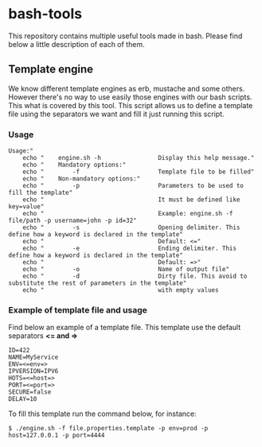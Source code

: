 # bash-tools

This repository contains multiple useful tools made in bash. Please find below a little description of each of them.

## Template engine

We know different template engines as erb, mustache and some others. However there's no way to use easily those engines with our bash scripts. This what is covered by this tool. This script allows us to define a template file using the separators we want and fill it just running this script.

### Usage

```
Usage:"
    echo "    engine.sh -h                Display this help message."
    echo "    Mandatory options:"
    echo "        -f                      Template file to be filled"
    echo "    Non-mandatory options:"
    echo "        -p                      Parameters to be used to fill the template"
    echo "                                It must be defined like key=value"
    echo "                                Example: engine.sh -f file/path -p username=john -p id=32"
    echo "        -s                      Opening delimiter. This define how a keyword is declared in the template"
    echo "                                Default: <="
    echo "        -e                      Ending delimiter. This define how a keyword is declared in the template"
    echo "                                Default: =>"
    echo "        -o                      Name of output file"
    echo "        -d                      Dirty file. This avoid to substitute the rest of parameters in the template"
    echo "                                with empty values
```

### Example of template file and usage

Find below an example of a template file. This template use the default separators **<= and =>**

```
ID=422
NAME=MyService
ENV=<=env=>
IPVERSION=IPV6
HOTS=<=host=>
PORT=<=port=>
SECURE=false
DELAY=10
```

To fill this template run the command below, for instance:

```
$ ./engine.sh -f file.properties.template -p env=prod -p host=127.0.0.1 -p port=4444
```
